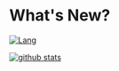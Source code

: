 # What's New?

[![Lang](https://github-readme-stats.vercel.app/api/wakatime?username=S4kura&layout=compact&theme=dark)](https://github.com/sakura-rip)

[![github stats](https://github-readme-stats.vercel.app/api?username=sakura-rip&show_icons=true&theme=dark&count_private=true)](https://github.com/sakura-rip)
